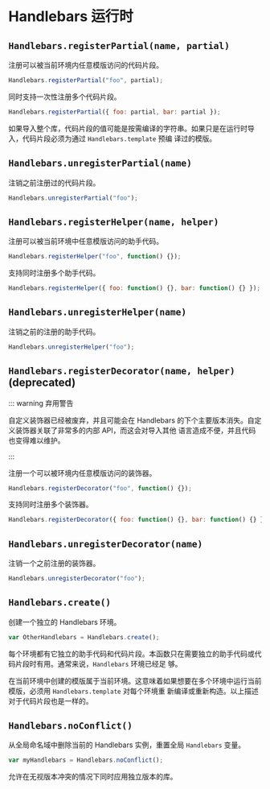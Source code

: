 # Handlebars 运行时

## `Handlebars.registerPartial(name, partial)`

注册可以被当前环境内任意模版访问的代码片段。

```js
Handlebars.registerPartial("foo", partial);
```

同时支持一次性注册多个代码片段。

```js
Handlebars.registerPartial({ foo: partial, bar: partial });
```

如果导入整个库，代码片段的值可能是按需编译的字符串。如果只是在运行时导入，代码片段必须为通过 `Handlebars.template` 预编
译过的模版。

## `Handlebars.unregisterPartial(name)`

注销之前注册过的代码片段。

```js
Handlebars.unregisterPartial("foo");
```

## `Handlebars.registerHelper(name, helper)`

注册可以被当前环境中任意模版访问的助手代码。

```js
Handlebars.registerHelper("foo", function() {});
```

支持同时注册多个助手代码。

```js
Handlebars.registerHelper({ foo: function() {}, bar: function() {} });
```

## `Handlebars.unregisterHelper(name)`

注销之前的注册的助手代码。

```js
Handlebars.unregisterHelper("foo");
```

## `Handlebars.registerDecorator(name, helper)` (deprecated)

::: warning 弃用警告

自定义装饰器已经被废弃，并且可能会在 Handlebars 的下个主要版本消失。自定义装饰器关联了非常多的内部 API，而这会对导入其他
语言造成不便，并且代码也变得难以维护。

:::

注册一个可以被环境内任意模版访问的装饰器。

```js
Handlebars.registerDecorator("foo", function() {});
```

支持同时注册多个装饰器。

```js
Handlebars.registerDecorator({ foo: function() {}, bar: function() {} });
```

## `Handlebars.unregisterDecorator(name)`

注销一个之前注册的装饰器。

```js
Handlebars.unregisterDecorator("foo");
```

## `Handlebars.create()`

创建一个独立的 Handlebars 环境。

```js
var OtherHandlebars = Handlebars.create();
```

每个环境都有它独立的助手代码和代码片段。本函数只在需要独立的助手代码或代码片段时有用。通常来说，`Handlebars` 环境已经足
够。

在当前环境中创建的模版属于当前环境。这意味着如果想要在多个环境中运行当前模版，必须用 `Handlebars.template` 对每个环境重
新编译或重新构造。以上描述对于代码片段也是一样的。

## `Handlebars.noConflict()`

从全局命名域中删除当前的 Handlebars 实例，重置全局 `Handlebars` 变量。

```js
var myHandlebars = Handlebars.noConflict();
```

允许在无视版本冲突的情况下同时应用独立版本的库。
